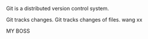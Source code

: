

Git is a distributed version control system.


Git tracks changes.
Git tracks changes of files.
wang
xx



MY BOSS

